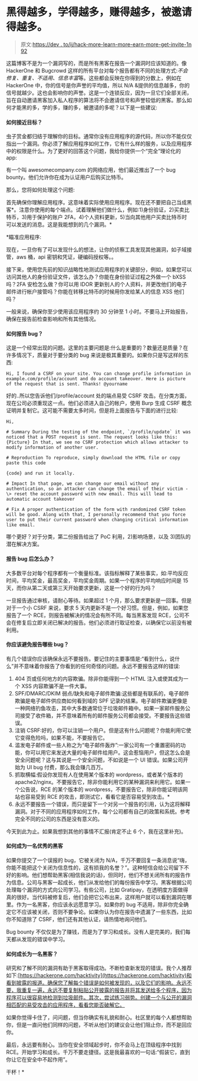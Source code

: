 # 黑得越多，学得越多，赚得越多，被邀请得越多。

> 原文:[https://dev . to/ij/hack-more-learn-more-earn-more-get-invite-1n 92](https://dev.to/ij/hack-more-learn-more-earn-more-and-get-invited-more--1n92)

这篇博客不是为一个漏洞写的，而是所有黑客在报告一个漏洞时应该知道的。像 HackerOne 和 Bugcrowd 这样的所有平台对每个报告都有不同的处理方式:*不会修复、重复、不适用、信息丰富*等。这些都会反映在你得到的分数上，例如在 HackerOne 中，你的信号是你声誉的平均值，所以 N/A &提供的信息越多，你的信号就越少。这也会影响你的声誉。这是一个连锁反应，因为一旦它们全部关闭，旨在自动邀请黑客加入私人程序的算法将不会邀请信号和声誉较低的黑客。那么如何才能黑的多，学的多，赚的多，被邀请的多呢？以下是一些建议:

#### [](#how-to-approach-a-target)如何接近目标？

虫子赏金都归结于理解你的目标。通常你没有应用程序的源代码，所以你不能仅仅指出一个漏洞。你必须了解应用程序如何工作，它有什么样的服务，以及应用程序中的权限是什么。为了更好的回答这个问题，我给你提供一个“完全”理论化的 app:

有一个叫 awesomecompany.com 的网络应用，他们最近推出了一个 bug bounty。他们允许你在成为认证用户后购买比特币。

那么，您将如何处理这个问题:

首先确保你理解应用程序。这意味着实际使用应用程序。现在还不要把自己当成黑客*。注意你使用的每个端点。试着理解他们做什么，例如:1)身份验证，2)买卖比特币，3)用于保护的账户 2FA，4)个人资料更新，5)当向其他用户买卖比特币时可以发送的消息。这是我能想到的几个漏洞。*

 *瞄准应用程序:

现在，一旦你有了可以发现什么的想法，让你的侦察工具发现其他漏洞，如子域接管，aws 桶，api 密钥和凭证，硬编码授权等。。

接下来，使用您先前的知识战略性地测试应用程序的关键部分，例如，如果您可以访问其他人的身份验证文件，该怎么办？你能在身份验证过程之外做一个 bXSS 吗？2FA 安检怎么做？你可以用 IDOR 更新别人的个人资料，并更改他们的电子邮件进行帐户接管吗？你能在转移比特币的时候用你发给某人的信息 XSS 他们吗？

一般来说，确保你至少使用该应用程序约 30 分钟至 1 小时。不要马上开始报告，确保在报告前检查影响和所有其他情况。

#### [](#how-to-report-a-bug)如何报告 bug？

这是一个经常出现的问题。这里的主要问题是:什么是重要的？数量还是质量？在许多情况下，质量对于要分类的 bug 来说是极其重要的。如果你只是写这样的东西:

```
Hi, I found a CSRF on your site. You can change profile information in example.com/profile/account and do account takeover. Here is picture of the request that is sent. Thanks! @yourname 
```

好的..所以您告诉他们/profile/account 处的端点易受 CSRF 攻击。在分类方面，现在公司必须重现这一点。他们必须进入自己的帐户，使用 Burp 生成 CSRF 概念证明并复制它。这可能不需要太多时间，但是将上面报告与下面的进行比较:

```
Hi,

# Summary During the testing of the endpoint, `/profile/update` it was noticed that a POST request is sent. The request looks like this: {Picture} In that, we see no CSRF protection which allows attacker to modify information of another user.

# Reproduction To reproduce, simply download the HTML file or copy paste this code

{code} and run it locally.

# Impact In that page, we can change our email without any authentication, so an attacker can change the email of their victim -\> reset the account password with new email. This will lead to automatic account takeover

# Fix A proper authentication of the form with randomized CSRF token will be good. Along with that, I personally recommend that you force user to put their current password when changing critical information like email. 
```

哪个更好？对于分类，第二份报告给出了 PoC 利用，2)影响场景，以及 3)团队的潜在解决方案。

#### [](#what-to-do-after-reporting-a-bug)报告 bug 后怎么办？

大多数平台对每个程序都有一个衡量标准。该指标解释了某些事实，如:平均反应时间，平均奖金，最高奖金，平均奖金周期。如果一个程序的平均响应时间是 15 天，而你从第二天或第三天开始要求更新，这是一个好的行为吗？

一旦报告通过审核，请耐心等待。如果超过 1 个月，那么要求更新是一回事。但是对于一个小 CSRF 来说，要求 5 天内更新不是一个好习惯。但是，例如，如果您报告了一个 RCE，则报告被解决的情况会有所不同。每当黑客发现 RCE，公司不会在修复后立即关闭已解决的报告。他们必须进行取证检查，以确保它以前没有被利用。

#### [](#what-bugs-should-you-refrain-from-reporting)你应该避免报告哪些 bug？

有几个错误你应该确保永远不要报告。要记住的主要事情是:“看到什么，说什么”并不意味着你报告了你看到的任何奇怪的问题。永远不要报告这样的错误:

1.  404 页或任何地方的内容欺骗。除非你能得到一个 HTML 注入或使其成为一个 XSS 内容欺骗不是一件大事。
2.  SPF/DMARC/DKIM 弱点/缺失和电子邮件欺骗:这些都是有联系的，电子邮件欺骗是电子邮件供应商如何看到域的 SPF 记录的结果。电子邮件欺骗更像是一种网络钓鱼攻击，其中大多数通常位于垃圾邮件箱中。如果一家邮件服务公司接受了收件箱，并不意味着所有的邮件服务公司都会接受。不要报告这些错误。
3.  注销 CSRF:好的，你可以注销一个用户。但是这有什么问题呢？你能利用它使它变得危险吗，如果不能，不要报告它。
4.  滥发电子邮件或一些人称之为“电子邮件轰炸”:一家公司有一个重置密码的功能，你可以用它来发送大量的电子邮件给用户。这会惹恼用户，但这怎么会是安全问题呢？这与其说是一个安全问题，不如说是一个 UI 错误。如果公司开始为 UI bug 付费，那么我会赚几百万。
5.  抓取横幅:假设你发现有人在使用某个版本的 wordpress，或者某个版本的 apache2/nginx。不要报告它，除非你能利用它的某种漏洞来利用它。如果一个公告说，RCE 的某个版本的 wordpress，不要报告它，除非你能证明该网站也容易受到 RCE 的攻击，即测试它，看看它是否容易受到攻击。*
6.  永远不要报告一个错误，而只是留下一个对另一个报告的引用，认为这将解释漏洞。对于不同的应用程序如何工作，每个公司都有自己的政策和系统。参考完全不同的公司的东西是没有意义的。

今天到此为止。如果我想到其他的事情不汇报(肯定不止 6 个，我在这里补充)。

#### [](#how-to-be-a-good-hacker)如何成为一名优秀的黑客

如果你提交了一个误报的 bug，它被关闭为 N/A，千万不要回复一条消息说“嗨，你能不能把这个关闭为信息性的，这有损我的名誉？”。这种短信会给公司留下不好的影响。他们想帮助黑客(相信我说的话)，但同时，他们不想关闭所有的报告作为信息。公司与黑客一起成长，他们从发给他们的每份报告中学习。黑客根据公司处理每个漏洞的方式向公司学习。有些公司，比如 Gratipay，在透明度方面做得真的很好。当代码被修复后，他们会把它公布出来，这样用户就可以看到漏洞在哪里。作为一名黑客，你应该永远愿意学习。如果你的 bug 不适用，除非你完全确定它不应该被关闭，否则不要争论。如果你认为你在报告中遗漏了一些东西，比如你不知道除了 CSRF，他们还有其他认证，请热情地询问他们。

Bug bounty 不仅仅是为了赚钱，而是为了学习和成长。没有人是完美的，我们每天都从发现的错误中学习。

#### [](#how-to-grow-as-a-hacker)如何成长为一名黑客？

研究和了解不同的漏洞有助于黑客取得成功。不断检查新发现的错误。我个人推荐如下:[https://hackerone.com/hacktivity](https://hackerone.com/hacktivity)和看到披露的报道。确保您了解每个错误是如何被发现的，以及它们的影响。永远不要，我重复一遍，永远不要复制粘贴公开披露的报告并将其发送给多个程序，因为程序可以很容易地检测到垃圾邮件。其次，尝试练习弱势。创建一个与公开的漏洞相匹配的易受攻击的应用程序，看看您能否破解它。

如果你觉得卡住了，问问题，但当你确实有礼貌和耐心。社区里的每个人都想帮助你，但是一直问他们同样的问题，不听从他们的建议会让他们阻止你，而不是回应你。

最后，永远要有耐心。当你在安全领域起步时，你不会马上在顶级程序中找到 RCE。开始学习和成长。千万不要走捷径。这是我最喜欢的一句话:“假装它，直到你让它在安全中不起作用”。

干杯！*
